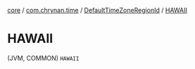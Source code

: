[core](../../index.md) / [com.chrynan.time](../index.md) / [DefaultTimeZoneRegionId](index.md) / [HAWAII](./-h-a-w-a-i-i.md)

# HAWAII

(JVM, COMMON) `HAWAII`